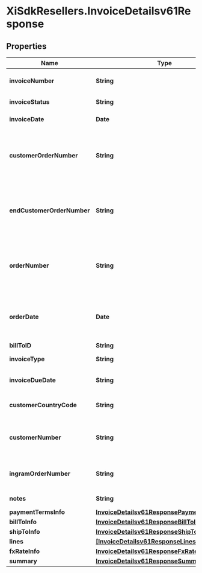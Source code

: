 # XiSdkResellers.InvoiceDetailsv61Response

## Properties

Name | Type | Description | Notes
------------ | ------------- | ------------- | -------------
**invoiceNumber** | **String** | The Invoice number for the order. | [optional] 
**invoiceStatus** | **String** | Status of the invoice. | [optional] 
**invoiceDate** | **Date** | Date of an Invoice. | [optional] 
**customerOrderNumber** | **String** | The reseller&#39;s order number for reference in their system. | [optional] 
**endCustomerOrderNumber** | **String** | The end customer&#39;s order number for reference in their system. | [optional] 
**orderNumber** | **String** | The end customer&#39;s order number for reference in their system. | [optional] 
**orderDate** | **Date** | The date and time in UTC format that the order was created. | [optional] 
**billToID** | **String** | Bill to party | [optional] 
**invoiceType** | **String** | Type of the Invoice | [optional] 
**invoiceDueDate** | **String** | Date when the invoice is due. | [optional] 
**customerCountryCode** | **String** | Customer country code. | [optional] 
**customerNumber** | **String** | Unique customer number in Ingram&#39;s system. | [optional] 
**ingramOrderNumber** | **String** | The IngramMicro sales order number. | [optional] 
**notes** | **String** | Notes for the invoice. | [optional] 
**paymentTermsInfo** | [**InvoiceDetailsv61ResponsePaymentTermsInfo**](InvoiceDetailsv61ResponsePaymentTermsInfo.md) |  | [optional] 
**billToInfo** | [**InvoiceDetailsv61ResponseBillToInfo**](InvoiceDetailsv61ResponseBillToInfo.md) |  | [optional] 
**shipToInfo** | [**InvoiceDetailsv61ResponseShipToInfo**](InvoiceDetailsv61ResponseShipToInfo.md) |  | [optional] 
**lines** | [**[InvoiceDetailsv61ResponseLinesInner]**](InvoiceDetailsv61ResponseLinesInner.md) |  | [optional] 
**fxRateInfo** | [**InvoiceDetailsv61ResponseFxRateInfo**](InvoiceDetailsv61ResponseFxRateInfo.md) |  | [optional] 
**summary** | [**InvoiceDetailsv61ResponseSummary**](InvoiceDetailsv61ResponseSummary.md) |  | [optional] 


